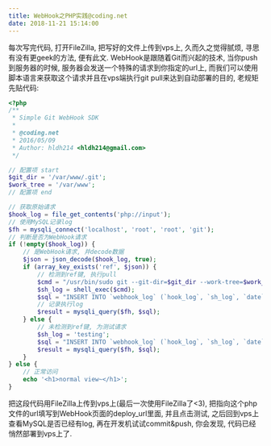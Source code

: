 ```yaml
---
title: WebHook之PHP实践@coding.net
date: 2018-11-21 15:14:00
---
```

每次写完代码, 打开FileZilla, 把写好的文件上传到vps上, 久而久之觉得腻烦, 寻思有没有更geek的方法, 便有此文.
WebHook是跟随着Git而兴起的技术, 当你push到服务器的时候, 服务器会发送一个特殊的请求到你指定的url上, 而我们可以使用脚本语言来获取这个请求并且在vps端执行git pull来达到自动部署的目的, 老规矩先贴代码:

``` PHP
<?php
/**
 * Simple Git WebHook SDK
 *
 * @coding.net
 * 2016/05/09
 * Author: hldh214 <hldh214@gmail.com>
 */

// 配置项 start
$git_dir = '/var/www/.git';
$work_tree = '/var/www';
// 配置项 end

// 获取原始请求
$hook_log = file_get_contents('php://input');
// 使用MySQL记录log
$fh = mysqli_connect('localhost', 'root', 'root', 'git');
// 判断是否为WebHook请求
if (!empty($hook_log)) {
    // 是WebHook请求, 并decode数据
    $json = json_decode($hook_log, true);
    if (array_key_exists('ref', $json)) {
        // 检测到ref键, 执行pull
        $cmd = "/usr/bin/sudo git --git-dir=$git_dir --work-tree=$work_tree pull  2>&1";
        $sh_log = shell_exec($cmd);
        $sql = "INSERT INTO `webhook_log` (`hook_log`, `sh_log`, `date`) VALUES ('" . $hook_log . "', '" . $sh_log . "', CURRENT_DATE());";
        // 记录执行log
        $result = mysqli_query($fh, $sql);
    } else {
        // 未检测到ref键, 为测试请求
        $sh_log = 'testing';
        $sql = "INSERT INTO `webhook_log` (`hook_log`, `sh_log`, `date`) VALUES ('" . $hook_log . "', '" . $sh_log . "', CURRENT_DATE());";
        $result = mysqli_query($fh, $sql);
    }
} else {
    // 正常访问
    echo '<h1>normal view~</h1>';
}
```

把这段代码用FileZilla上传到vps上(最后一次使用FileZilla了<3), 把指向这个php文件的url填写到WebHook页面的deploy_url里面, 并且点击测试, 之后回到vps上查看MySQL是否已经有log, 再在开发机试试commit&push, 你会发现, 代码已经悄然部署到vps上了.
